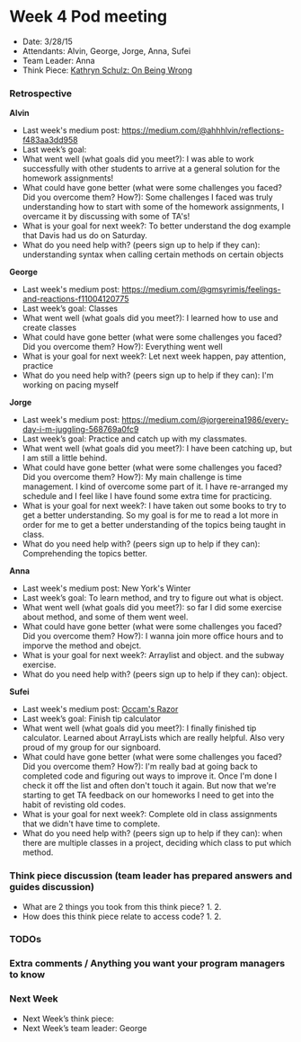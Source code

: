 # Week 4 Pod meeting

* Date: 3/28/15
* Attendants: Alvin, George, Jorge, Anna, Sufei
* Team Leader: Anna
* Think Piece: [Kathryn Schulz: On Being Wrong](http://www.ted.com/talks/kathryn_schulz_on_being_wrong)

### Retrospective

**Alvin**

* Last week's medium post: https://medium.com/@ahhhlvin/reflections-f483aa3dd958
* Last week’s goal: 
* What went well (what goals did you meet?): I was able to work successfully with other students to arrive at a general solution for the homework assignments!
* What could have gone better (what were some challenges you faced? Did you overcome them? How?): Some challenges I faced was truly understanding how to start with some of the homework assignments, I overcame it by discussing with some of TA's! 
* What is your goal for next week?: To better understand the dog example that Davis had us do on Saturday. 
* What do you need help with? (peers sign up to help if they can): understanding syntax when calling certain methods on certain objects

**George**

* Last week's medium post: https://medium.com/@gmsyrimis/feelings-and-reactions-f11004120775
* Last week’s goal: Classes
* What went well (what goals did you meet?): I learned how to use and create classes
* What could have gone better (what were some challenges you faced? Did you overcome them? How?): Everything went well
* What is your goal for next week?: Let next week happen, pay attention, practice
* What do you need help with? (peers sign up to help if they can): I'm working on pacing myself

**Jorge**

* Last week's medium post: https://medium.com/@jorgereina1986/every-day-i-m-juggling-568769a0fc9
* Last week’s goal: Practice and catch up with my classmates.
* What went well (what goals did you meet?): I have been catching up, but I am still a little behind.
* What could have gone better (what were some challenges you faced? Did you overcome them? How?): My main challenge is time management. I kind of overcome some part of it. I have re-arranged my schedule and I feel like I have found some extra time for practicing.
* What is your goal for next week?: I have taken out some books to try to get a better understanding. So my goal is for me to read a lot more in order for me to get a better understanding of the topics being taught in class.
* What do you need help with? (peers sign up to help if they can): Comprehending the topics better.

**Anna**

* Last week's medium post: New York's Winter
* Last week’s goal: To learn method, and try to figure out what is object. 
* What went well (what goals did you meet?): so far I did some exercise about method, and some of them went weel.
* What could have gone better (what were some challenges you faced? Did you overcome them? How?): I wanna join more office hours and to imporve the method and obejct. 
* What is your goal for next week?: Arraylist and object. and the subway exercise. 
* What do you need help with? (peers sign up to help if they can): object. 

**Sufei**

* Last week's medium post: [Occam's Razor](https://medium.com/@sufeizhao/occam-s-razor-5b1a3f7dcd98)
* Last week’s goal: Finish tip calculator
* What went well (what goals did you meet?): I finally finished tip calculator. Learned about ArrayLists which are really helpful. Also very proud of my group for our signboard.
* What could have gone better (what were some challenges you faced? Did you overcome them? How?): I'm really bad at going back to completed code and figuring out ways to improve it. Once I'm done I check it off the list and often don't touch it again. But now that we're starting to get TA feedback on our homeworks I need to get into the habit of revisting old codes.
* What is your goal for next week?: Complete old in class assignments that we didn't have time to complete.
* What do you need help with? (peers sign up to help if they can): when there are multiple classes in a project, deciding which class to put which method.

### Think piece discussion (team leader has prepared answers and guides discussion)

* What are 2 things you took from this think piece?
  1. 
  2. 
* How does this think piece relate to access code?
  1. 
  2. 

### TODOs

### Extra comments / Anything you want your program managers to know

### Next Week

* Next Week’s think piece:
* Next Week’s team leader: George
